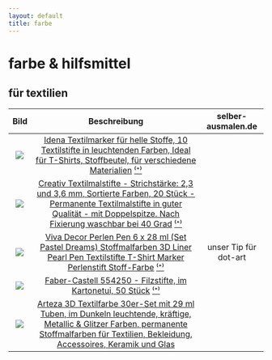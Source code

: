 ```yaml
---
layout: default
title: farbe
---
```


# farbe & hilfsmittel

## für textilien

| Bild | Beschreibung | selber-ausmalen.de |
|:-----:|:-----:|:-----:|
| <a href="https://www.amazon.de/Idena-60035-Textilmarker-helle-Stoffe/dp/B01GMX9GCQ/ref=as_li_ss_il?__mk_de_DE=%C3%85M%C3%85%C5%BD%C3%95%C3%91&crid=N252UL6M5F06&dchild=1&keywords=textilstifte&qid=1590156166&sprefix=texti,aps,178&sr=8-5&linkCode=li3&tag=selberausmale-21&linkId=21888665a5641127a5a2c660607bb95f&language=de_DE" target="_blank"><img border="0" src="//ws-eu.amazon-adsystem.com/widgets/q?_encoding=UTF8&ASIN=B01GMX9GCQ&Format=_SL250_&ID=AsinImage&MarketPlace=DE&ServiceVersion=20070822&WS=1&tag=selberausmale-21&language=de_DE" ></a><img src="https://ir-de.amazon-adsystem.com/e/ir?t=selberausmale-21&language=de_DE&l=li3&o=3&a=B01GMX9GCQ" width="1" height="1" border="0" alt="" style="border:none !important; margin:0px !important;" /> | [Idena Textilmarker für helle Stoffe, 10 Textilstifte in leuchtenden Farben, Ideal für T-Shirts, Stoffbeutel, für verschiedene Materialien](https://amzn.to/2LU6dvC)  [⁽⁺⁾](about.md#amazon-partnerprogramm) |  |
| <a href="https://www.amazon.de/Creativ-Textilmalstifte-Strichst%C3%A4rke-Sortierte-Farben/dp/B00FAWORFC/ref=as_li_ss_il?__mk_de_DE=%C3%85M%C3%85%C5%BD%C3%95%C3%91&crid=2IZ0OSBBDOBFT&dchild=1&keywords=textilstifte+waschmaschinenfest&qid=1590150798&sprefix=textilst,aps,177&sr=8-6&th=1&linkCode=li3&tag=selberausmale-21&linkId=48dab9e140e58c867308540c8115e262&language=de_DE" target="_blank"><img border="0" src="//ws-eu.amazon-adsystem.com/widgets/q?_encoding=UTF8&ASIN=B00FAWORFC&Format=_SL250_&ID=AsinImage&MarketPlace=DE&ServiceVersion=20070822&WS=1&tag=selberausmale-21&language=de_DE" ></a><img src="https://ir-de.amazon-adsystem.com/e/ir?t=selberausmale-21&language=de_DE&l=li3&o=3&a=B00FAWORFC" width="1" height="1" border="0" alt="" style="border:none !important; margin:0px !important;" /> | [Creativ Textilmalstifte - Strichstärke: 2,3 und 3,6 mm, Sortierte Farben, 20 Stück - Permanente Textilmalstifte in guter Qualität - mit Doppelspitze. Nach Fixierung waschbar bei 40 Grad](https://amzn.to/2zWKQr9) [⁽⁺⁾](about.md#amazon-partnerprogramm) |  |
| <a href="https://www.amazon.de/Viva-Decor-Stoffmalfarben-Textilstifte-Perlenstift/dp/B07QV3311K/ref=as_li_ss_il?__mk_de_DE=%C3%85M%C3%85%C5%BD%C3%95%C3%91&dchild=1&keywords=perlen+stift&qid=1592222390&sr=8-5&linkCode=li3&tag=selberausmale-21&linkId=75b4e053e05b92d7187f7209ff93ff6b&language=de_DE" target="_blank"><img border="0" src="//ws-eu.amazon-adsystem.com/widgets/q?_encoding=UTF8&ASIN=B07QV3311K&Format=_SL250_&ID=AsinImage&MarketPlace=DE&ServiceVersion=20070822&WS=1&tag=selberausmale-21&language=de_DE" ></a><img src="https://ir-de.amazon-adsystem.com/e/ir?t=selberausmale-21&language=de_DE&l=li3&o=3&a=B07QV3311K" width="1" height="1" border="0" alt="" style="border:none !important; margin:0px !important;" /> | [Viva Decor Perlen Pen 6 x 28 ml (Set Pastel Dreams) Stoffmalfarben 3D Liner Pearl Pen Textilstifte T-Shirt Marker Perlenstift Stoff-Farbe](https://amzn.to/37GeAVG) [⁽⁺⁾](about.md#amazon-partnerprogramm) | unser Tip für dot-art |
| <a href="https://www.amazon.de/Faber-Castell-554250-Filzstifte-verschiedene-Farben/dp/B00QBW0J6Q/ref=as_li_ss_il?__mk_de_DE=%C3%85M%C3%85%C5%BD%C3%95%C3%91&dchild=1&keywords=filzstifte+kinder+wasserl%C3%B6slich+50&qid=1592426723&sr=8-15&linkCode=li3&tag=selberausmale-21&linkId=b628507bf35d797e59fdb91b1aac7cb6&language=de_DE" target="_blank"><img border="0" src="//ws-eu.amazon-adsystem.com/widgets/q?_encoding=UTF8&ASIN=B00QBW0J6Q&Format=_SL250_&ID=AsinImage&MarketPlace=DE&ServiceVersion=20070822&WS=1&tag=selberausmale-21&language=de_DE" ></a><img src="https://ir-de.amazon-adsystem.com/e/ir?t=selberausmale-21&language=de_DE&l=li3&o=3&a=B00QBW0J6Q" width="1" height="1" border="0" alt="" style="border:none !important; margin:0px !important;" /> | [Faber-Castell 554250 - Filzstifte, im Kartonetui, 50 Stück](https://amzn.to/2ABzhq4) [⁽⁺⁾](about.md#amazon-partnerprogramm) |  |
| <a href="https://www.amazon.de/dp/B07YLBBWVW/ref=as_li_ss_il?ie=UTF8&linkCode=li3&tag=selberausmale-21&linkId=b39d1819d47b43bacba6f1b5550b690f&language=de_DE" target="_blank"><img border="0" src="//ws-eu.amazon-adsystem.com/widgets/q?_encoding=UTF8&ASIN=B07YLBBWVW&Format=_SL250_&ID=AsinImage&MarketPlace=DE&ServiceVersion=20070822&WS=1&tag=selberausmale-21&language=de_DE" ></a><img src="https://ir-de.amazon-adsystem.com/e/ir?t=selberausmale-21&language=de_DE&l=li3&o=3&a=B07YLBBWVW" width="1" height="1" border="0" alt="" style="border:none !important; margin:0px !important;" /> | [Arteza 3D Textilfarbe 30er-Set mit 29 ml Tuben, im Dunkeln leuchtende, kräftige, Metallic & Glitzer Farben, permanente Stoffmalfarben für Textilien, Bekleidung, Accessoires, Keramik und Glas](https://amzn.to/31COnGc) |
